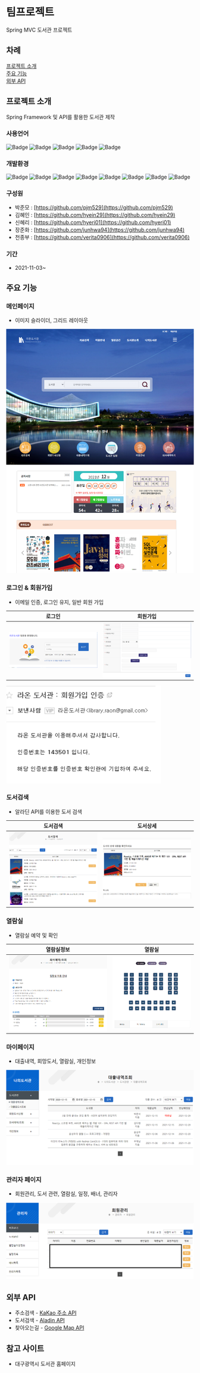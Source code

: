 # 팀프로젝트
Spring MVC 도서관 프로젝트

## 차례

[프로젝트 소개](#프로젝트-소개)  
[주요 기능](#주요-기능)    
[외부 API](#외부-API) 

## 프로젝트 소개

Spring Framework 및 API를 활용한 도서관 제작

### 사용언어

![Badge](http://img.shields.io/badge/-HTML5-%23E34F26?style=flat-square&logo=HTML5&logoColor=white)
![Badge](http://img.shields.io/badge/CSS3-blue?style=flat-square&logo=CSS3&logoColor=white)
![Badge](http://img.shields.io/badge/JavaScript-yellow?style=flat-square&logo=JavaScript&logoColor=white)
![Badge](http://img.shields.io/badge/jQuery-%230769AD?style=flat-square&logo=jQuery&logoColor=white)
![Badge](http://img.shields.io/badge/-Java-%23007396?style=flat-square&logo=Java&logoColor=white)

### 개발환경

![Badge](http://img.shields.io/badge/-Windows-%230078D6?style=flat-square&logo=Windows&logoColor=white)
![Badge](http://img.shields.io/badge/-Eclipse-%232C2255?style=flat-square&logo=Eclipse&logoColor=white)
![Badge](http://img.shields.io/badge/-VSCode-%23007ACC?style=flat-square&logo=VisualStudioCode&logoColor=white)
![Badge](http://img.shields.io/badge/-Spring-%236DB33F?style=flat-square&logo=Spring&logoColor=white)
![Badge](http://img.shields.io/badge/-SpringSecurity-%236DB39F?style=flat-square&logo=SpringSecurity&logoColor=white)
![Badge](http://img.shields.io/badge/-ApacheTomcat-%23F8DC75?style=flat-square&logo=ApacheTomcat&logoColor=black)
![Badge](http://img.shields.io/badge/-MySQL-%234479A1?style=flat-square&logo=MySQL&logoColor=white)
![Badge](http://img.shields.io/badge/-Github-%23181717?style=flat-square&logo=GitHub&logoColor=white)

### 구성원

- 박준모 : [https://github.com/pjm529](https://github.com/pjm529)
- 김혜인 : [https://github.com/hyein29](https://github.com/hyein29)
- 신혜리 : [https://github.com/hyeri01](https://github.com/hyeri01)
- 장준화 : [https://github.com/junhwa94](https://github.com/junhwa94)
- 천종부 : [https://github.com/verita0906](https://github.com/verita0906)

### 기간

- 2021-11-03~

## 주요 기능

### 메인페이지

- 이미지 슬라이더, 그리드 레이아웃

![main.png](github_img/main.png)

### 로그인 & 회원가입

- 이메일 인증, 로그인 유지, 일반 회원 가입

로그인|회원가입
|---|---|
![login.png](github_img/login.png)|![signup.png](github_img/signup.png)

![email.png](github_img/email.png)

### 도서검색

- 알라딘 API를 이용한 도서 검색

도서검색|도서상세
|---|---|
![search_book.png](github_img/search_book.png)|![book_detail.png](github_img/book_detail.png)

### 열람실

- 열람실 예약 및 확인

열람실정보|열람실
|---|---|
![roompage.png](github_img/roompage.png)|![reading_room.png](github_img/reading_room.png)

### 마이페이지

- 대출내역, 회망도서, 열람실, 개인정보

![my_page.png](github_img/my_page.png)

### 관리자 페이지

- 회원관리, 도서 관련, 열람실, 일정, 배너, 관리자

![admin_page.png](github_img/admin_page.png)

## 외부 API

- 주소검색 - [KaKao 주소 API](https://postcode.map.daum.net/guide)
- 도서검색 - [Aladin API](https://www.apistore.co.kr/generalApi/generalApiView.do?general_service_seq=72)
- 찾아오는길 - [Google Map API](https://developers.google.com/maps/documentation?hl=ko)

## 참고 사이트
- 대구광역시 도서관 홈페이지
